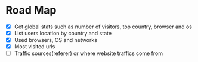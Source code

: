 # Road Map

- [x] Get global stats such as number of visitors, top country, browser and os
- [x] List users location by country and state
- [x] Used browsers, OS and networks
- [x] Most visited urls
- [ ] Traffic sources(referer) or where website traffics come from